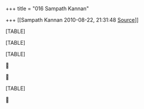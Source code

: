 +++
title = "016 Sampath Kannan"

+++
[[Sampath Kannan	2010-08-22, 21:31:48 [Source](https://groups.google.com/g/bvparishat/c/NpiZJW9u5oE)]]



[TABLE]

[TABLE]

[TABLE]





[TABLE]



